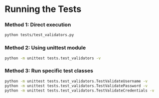 # Running the Tests

### Method 1: Direct execution

```bash
python tests/test_validators.py
```

### Method 2: Using unittest module

```bash
python -m unittest tests.test_validators -v
```

### Method 3: Run specific test classes

```bash
python -m unittest tests.test_validators.TestValidateUsername -v
python -m unittest tests.test_validators.TestValidatePassword -v
python -m unittest tests.test_validators.TestValidateCredentials -v
```
